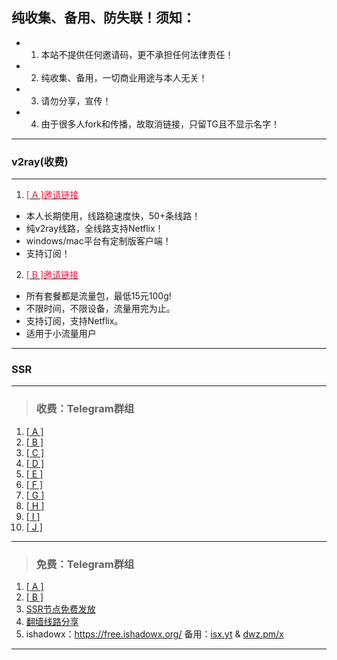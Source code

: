## 纯收集、备用、防失联！须知：   
- 1. 本站不提供任何邀请码，更不承担任何法律责任！       
- 2. 纯收集、备用，一切商业用途与本人无关！
- 3. 请勿分享，宣传！
- 4. 由于很多人fork和传播，故取消链接，只留TG且不显示名字！

---
### v2ray(收费) 
---
1. <a href="https://my.v2ray.life/aff.php?aff=3&gid=5" target="_blank"><span style="color:#ed1941;">[ A ]邀请链接</span></a> <!-- V2raypro -->  
- 本人长期使用，线路稳速度快，50+条线路！
- 纯v2ray线路，全线路支持Netflix！  
- windows/mac平台有定制版客户端！  
- 支持订阅！  

2. <a href="https://dally.me/aff.php?aff=415" target="_blank"><span style="color:#ed1941;">[ B ]邀请链接</span></a> <!-- Vetoo -->  
- 所有套餐都是流量包，最低15元100g!
- 不限时间，不限设备，流量用完为止。
- 支持订阅，支持Netflix。 
- 适用于小流量用户  

---
### SSR
---
> <h3>收费：Telegram群组</h3>     
1. <a href="https://t.me/huiyaossr" target="_blank">[ A ]</a> <!-- 辉耀网络 -->  
2. <a href="http://t.cn/AiNVEzXT" target="_blank">[ B ]</a> <!-- MySSR -->   
3. <a href="https://t.me/Yuntu_official" target="_blank">[ C ]</a> <!-- 云图小镇 -->      
4. <a href="https://t.me/liangchenyunss" target="_blank">[ D ]</a> <!-- 良辰云 --> 
5. <a href="https://t.me/joinchat/F2DfoU8y1aPT8xdTFJxNug" target="_blank">[ E ]</a> <!-- 东方网络 -->   
6. <a href="https://t.me/Frozensocks" target="_blank">[ F ]</a> <!-- Frozensocks -->   
7. <a href="https://t.me/sakura_cloud" target="_blank">[ G ]</a> <!-- 樱云 -->   
8. <a href="https://t.me/MdCloud" target="_blank">[ H ]</a> <!-- MENGDI-SS -->   
9. <a href="https://t.me/joinchat/LM3Mm061YantoLHzgOs41Q" target="_blank">[ I ]</a> <!-- WESTCLOUD(梦绘之旅) -->   
10. <a href="https://t.me/ssruSSR" target="_blank">[ J ]</a> <!-- 酸奶 -->   

---  

> <h3>免费：Telegram群组</h3>    
1. <a href="http://t.me/joinchat/F6lKrUMKir5N1xh-Bi3jBw" target="_blank">[ A ]</a> <!-- 免费EDU学术引擎 -->   
2. <a href="https://t.me/joinchat/HHeAr1ELdNEKXdOhr1yXkw" target="_blank">[ B ]</a> <!-- ssrshare -->  
3. <a href="https://t.me/SSRlist" target="_blank">SSR节点免费发放</a>  
4. <a href="https://t.me/vpnko" target="_blank">翻墙线路分享</a>   
5. ishadowx：<a href="https://free.ishadowx.org/" target="_blank">https://free.ishadowx.org/</a> 备用：<a href="http://isx.yt" target="_blank">isx.yt</a> & <a href="http://dwz.pm/x" target="_blank">dwz.pm/x</a>     

---
